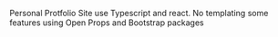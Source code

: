 Personal Protfolio Site use Typescript and react. No templating some features using Open Props and Bootstrap packages
